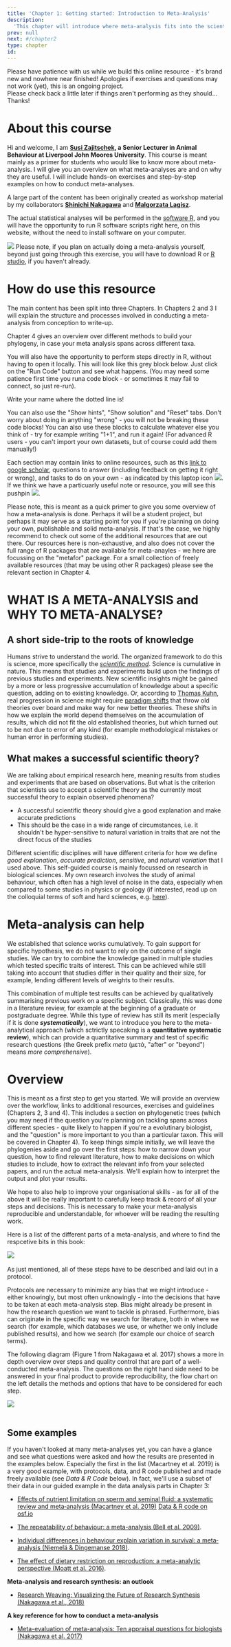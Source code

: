 ```yaml
---
title: 'Chapter 1: Getting started: Introduction to Meta-Analysis'
description:
  'This chapter will introduce where meta-analysis fits into the scientific method, give some background, and examples.'
prev: null
next: #/chapter2
type: chapter
id: 
---
```


<exercise id="1" title="Preface & Disclaimer">

Please have patience with us while we build this online resource - it's brand new and nowhere near finished!
Apologies if exercises and questions may not work (yet), this is an ongoing project.   
Please check back a little later if things aren't performing as they should... 
Thanks!

# About this course

Hi and welcome, I am **[Susi Zajitschek](https://www.ljmu.ac.uk/about-us/staff-profiles/faculty-of-science/school-of-biological-and-environmental-sciences/susanne-zajitschek), a Senior Lecturer in Animal Behaviour at Liverpool John Moores University**. This course is meant mainly as a primer for students who would like to know more about meta-analysis. I will give you an overview on what meta-analyses are and on why they are useful. I will include hands-on exercises and step-by-step examples on how to conduct meta-analyses. 

A large part of the content has been originally created as workshop material by my collaborators **[Shinichi Nakagawa](http://www.i-deel.org/shinichi-nakagawa.html)** and **[Malgorzata  Lagisz](https://mlagisz.weebly.com/)**. 

The actual statistical analyses will be performed in the [software R](https://www.r-project.org/about.html), and you will have the opportunity to run R software scripts right here, on this website, without the need to install software on your computer.

![](https://github.com/SusZaj/metaanalysis/blob/master/images/pushpin.svg?raw=true) Please note, if you plan on actually doing a meta-analysis yourself, beyond just going through this exercise, you will have to download R or [R studio](https://rstudio.com/products/rstudio/download/), if you haven't already. 

# How do use this resource

The main content has been split into three Chapters. In Chapters 2 and 3  I will explain the structure and processes involved in conducting a meta-analysis from conception to write-up. 

Chapter 4 gives an overview over different methods to build your phylogeny, in case your meta analysis spans across different taxa. 

You will also have the opportunity to perform steps directly in R, without having to open it locally. This will look like this grey block below. Just click on the "Run Code" button and see what happens. 
(You may need some patience first time you runa  code block - or sometimes it may fail to connect, so just re-run).

<codeblock id="intro_1">
Write your name where the dotted line is!
</codeblock>

You can also use the "Show hints", "Show solution" and "Reset" tabs. Don't worry about doing in anything "wrong" - you will not be breaking these code blocks! You can also use these blocks to calculate whatever else you think of - try for example writing "1+1", and run it again! (For advanced R users - you can't import your own datasets, but of course could add them manually!)


Each section may contain links to online resources, such as this [link to google scholar](https://scholar.google.com/), questions to answer (including feedback on getting it right or wrong), and tasks to do on your own - as indicated by this laptop icon  ![](https://github.com/SusZaj/metaanalysis/blob/master/images/computertaskicon.svg?raw=true). If we think we have a particuarly useful note or resource, you will see this pushpin  ![](https://github.com/SusZaj/metaanalysis/blob/master/images/pushpin.svg?raw=true).
<br>

Please note, this is meant as a quick primer to give you some overview of how a meta-analysis is done.  Perhaps it will be a student project, but perhaps it may serve as a starting point for you if you're planning on doing your own, publishable and solid meta-analysis. If that's the case, we highly recommend to check out some of the additional resources that are out there. Our resources here is non-exhaustive, and also does not cover the full range of R packages that are available for meta-anayles - we here are focussing on the "metafor" package. For a small collection of freely available resources (that may be using other R packages) please see the relevant section in Chapter 4.

</exercise>

<exercise id="2" title="Introduction">

# WHAT IS A META-ANALYSIS and WHY TO META-ANALYSE?   


## A short side-trip to the roots of knowledge

Humans strive to understand the world. The organized framework to do this is science, more specifically the *[scientific method](https://en.wikipedia.org/wiki/Scientific_method)*. Science is cumulative in nature. This means that studies and experiments build upon the findings of previous studies and experiments. New scientific insights might be gained by a more or less progressive accumulation of knowledge about a specific question, adding on to existing knowledge. Or, according to [Thomas Kuhn](https://en.wikipedia.org/wiki/Thomas_Kuhn), real progression in science might require [paradigm shifts](https://en.wikipedia.org/wiki/Paradigm_shift) that throw old theories over board and make way for new better theories. These shifts in how we explain the world depend themselves on the accumulation of results, which did not fit the old established theories, but which turned out to be not due to error of any kind (for example methodological mistakes or human error in performing studies).

## What makes a successful scientific theory?

We are talking about empirical research here, meaning results from studies and experiments that are based on observations. But what is the criterion that scientists use to accept a scientific theory as the currently most successful theory to explain observed phenomena?

- A successful scientific theory should give a good explanation and make accurate predictions
- This should be the case in a wide range of circumstances, i.e. it shouldn't be hyper-sensitive to natural variation in traits that are not the direct focus of the studies

Different scientific disciplines will have different criteria for how we define *good explanation*, *accurate prediction*, *sensitive*, and *natural variation* that I used above.
This self-guided course is mainly focussed on research in biological sciences. My own research involves the study of animal behaviour, which often has a high level of noise in the data, especially when compared to some studies in physics or geology (if interested, read up on the colloquial terms of soft and hard sciences, e.g. [here](https://en.wikipedia.org/wiki/Hard_and_soft_science)). 

# Meta-analysis can help

We established that science works cumulatively. To gain support for specific hypothesis, we do not want to rely on the outcome of single studies. We can try to combine the knowledge gained in multiple studies which tested specific traits of interest. This can be achieved while still taking into account that studies differ in their quality and their size, for example, lending different levels of weights to their results. 

This combination of multiple test results can be achieved by qualitatively summarising previous work on a specific subject. Classically, this was done in a literature review, for example at the beginning of a graduate or postgraduate degree. While this type of review has still its merit (especially if it is done ***systematically***), we want to introduce you here to the meta-analytical approach (which sctrictly specaking is a **quantitative systematic review**), which can provide a quantitative summary and test of specific research questions (the Greek prefix *meta* (μετά, "after" or "beyond") means *more comprehensive*).

</exercise>

<exercise id="3" title="Overview: the structure of a meta-analysis and some examples">

# Overview

This is meant as a first step to get you started.  We will provide an overview over the workflow, links to additional resources, exercises and guidelines (Chapters 2, 3 and 4). This includes a section on phylogenetic trees (which you may need if the question you're planning on tackling spans across different species - quite likely to happen if you're a evolutinary biologist, and the "question" is more important to you than a particular taxon. This will be covered in Chapter 4). To keep things simple initially, we will leave the phylogenies aside and go over the first steps: how  to narrow down your question, how to find relevant literature, how to make decisions on which studies to include, how to extract the relevant info from your selected papers, and run the actual meta-analysis. We'll explain how to interpret the output and plot your results. 

We hope to also help to improve your organisational skills - as for all of the above it will be really important to carefully keep track & record of all your steps and decisions. This is necessary to make your meta-analysis reproducible and understandable, for whoever will be reading the resulting work. 

Here is a list of the different parts of a meta-analysis, and where to find the respcetive bits in this book:

![](https://github.com/SusZaj/metaanalysis/blob/master/images/overview.png?raw=true)
<br>
<br>
As just mentioned, all of these steps have to be described and laid out in a protocol. 

Protocols are necessary to minimize any bias that we might introduce - either knowingly, but most often unknowingly - into the decisions that have to be taken at each meta-analysis step. Bias might already be present in how the research question we want to tackle is phrased. Furthermore, bias can originate in the specific way we search for literature, both in where we search (for example, which databases we use, or whether we only include published results), and how we search (for example our choice of search terms).

The following diagram (Figure 1 from Nakagawa et al. 2017) shows a more in depth overview over steps and quality control that are part of a well-conducted meta-analysis. The questions on the right hand side need to be answered in your final product to provide reproducibility, the flow chart on the left details the methods and options that have to be considered for each step. 

![](https://github.com/SusZaj/metaanalysis/blob/master/images/Nakagawa_etal_Fig1.gif?raw=true)
<br>
<br>

## Some examples 
If you haven't looked at many meta-analyses yet, you can have a glance and see what questions were asked and how the results are presented in the examples below. Especially the first in the list (Macartney et al. 2019) is a very good example, with protocols, data, and R code published and made freely available (see *Data & R Code* below). In fact, we'll use a subset of their data in our guided example in the data analysis parts in Chapter 3:

- [Effects of nutrient limitation on sperm and seminal fluid: a systematic review and meta‐analysis (Macartney et al. 2019)](http://www.bonduriansky.net/Macartney_et_a_2019_Biological_Reviews.pdf) [Data & R code on osf.io](https://osf.io/aqw8u/)

- [The repeatability of behaviour: a meta-analysis (Bell et al. 2009)](https://www.ncbi.nlm.nih.gov/pmc/articles/PMC3972767/).

- [Individual differences in behaviour explain variation in survival: a meta‐analysis (Niemelä & Dingemanse 2018)](https://royalsocietypublishing.org/doi/10.1098/rspb.2017.2823).

- [The effect of dietary restriction on reproduction: a meta-analytic perspective (Moatt et al. 2016)](https://bmcevolbiol.biomedcentral.com/articles/10.1186/s12862-016-0768-z).

**Meta-analysis and research synthesis: an outlook**

- [Research Weaving: Visualizing the Future of Research Synthesis (Nakagawa et al., 2018)](https://ecoevorxiv.org/ga2qz/)

**A key reference for how to conduct a meta-analysis**

- [Meta-evaluation of meta-analysis: Ten appraisal questions for biologists (Nakagawa et al. 2017)](https://bmcbiol.biomedcentral.com/articles/10.1186/s12915-017-0357-7)

</exercise>
